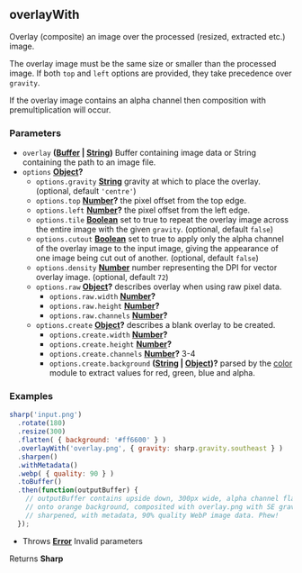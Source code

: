 <!-- Generated by documentation.js. Update this documentation by updating the source code. -->

## overlayWith

Overlay (composite) an image over the processed (resized, extracted etc.) image.

The overlay image must be the same size or smaller than the processed image.
If both `top` and `left` options are provided, they take precedence over `gravity`.

If the overlay image contains an alpha channel then composition with premultiplication will occur.

### Parameters

-   `overlay` **([Buffer][1] \| [String][2])** Buffer containing image data or String containing the path to an image file.
-   `options` **[Object][3]?** 
    -   `options.gravity` **[String][2]** gravity at which to place the overlay. (optional, default `'centre'`)
    -   `options.top` **[Number][4]?** the pixel offset from the top edge.
    -   `options.left` **[Number][4]?** the pixel offset from the left edge.
    -   `options.tile` **[Boolean][5]** set to true to repeat the overlay image across the entire image with the given `gravity`. (optional, default `false`)
    -   `options.cutout` **[Boolean][5]** set to true to apply only the alpha channel of the overlay image to the input image, giving the appearance of one image being cut out of another. (optional, default `false`)
    -   `options.density` **[Number][4]** number representing the DPI for vector overlay image. (optional, default `72`)
    -   `options.raw` **[Object][3]?** describes overlay when using raw pixel data.
        -   `options.raw.width` **[Number][4]?** 
        -   `options.raw.height` **[Number][4]?** 
        -   `options.raw.channels` **[Number][4]?** 
    -   `options.create` **[Object][3]?** describes a blank overlay to be created.
        -   `options.create.width` **[Number][4]?** 
        -   `options.create.height` **[Number][4]?** 
        -   `options.create.channels` **[Number][4]?** 3-4
        -   `options.create.background` **([String][2] \| [Object][3])?** parsed by the [color][6] module to extract values for red, green, blue and alpha.

### Examples

```javascript
sharp('input.png')
  .rotate(180)
  .resize(300)
  .flatten( { background: '#ff6600' } )
  .overlayWith('overlay.png', { gravity: sharp.gravity.southeast } )
  .sharpen()
  .withMetadata()
  .webp( { quality: 90 } )
  .toBuffer()
  .then(function(outputBuffer) {
    // outputBuffer contains upside down, 300px wide, alpha channel flattened
    // onto orange background, composited with overlay.png with SE gravity,
    // sharpened, with metadata, 90% quality WebP image data. Phew!
  });
```

-   Throws **[Error][7]** Invalid parameters

Returns **Sharp** 

[1]: https://nodejs.org/api/buffer.html

[2]: https://developer.mozilla.org/docs/Web/JavaScript/Reference/Global_Objects/String

[3]: https://developer.mozilla.org/docs/Web/JavaScript/Reference/Global_Objects/Object

[4]: https://developer.mozilla.org/docs/Web/JavaScript/Reference/Global_Objects/Number

[5]: https://developer.mozilla.org/docs/Web/JavaScript/Reference/Global_Objects/Boolean

[6]: https://www.npmjs.org/package/color

[7]: https://developer.mozilla.org/docs/Web/JavaScript/Reference/Global_Objects/Error
